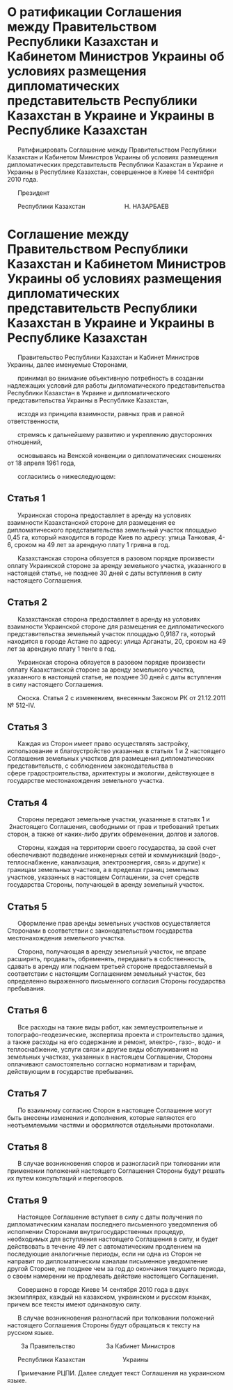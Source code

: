 # О ратификации Соглашения между Правительством Республики Казахстан и Кабинетом Министров Украины об условиях размещения дипломатических представительств Республики Казахстан в Украине и Украины в Республике Казахстан

      Ратифицировать Соглашение между Правительством Республики Казахстан и Кабинетом Министров Украины об условиях размещения дипломатических представительств Республики Казахстан в Украине и Украины в Республике Казахстан, совершенное в Киеве 14 сентября 2010 года.

      Президент

      Республики Казахстан                       Н. НАЗАРБАЕВ

# Соглашение между Правительством Республики Казахстан и Кабинетом Министров Украины об условиях размещения дипломатических представительств Республики Казахстан в Украине и Украины в Республике Казахстан

      Правительство Республики Казахстан и Кабинет Министров Украины, далее именуемые Сторонами,

      принимая во внимание объективную потребность в создании надлежащих условий для работы дипломатического представительства Республики Казахстан в Украине и дипломатического представительства Украины в Республике Казахстан,

      исходя из принципа взаимности, равных прав и равной ответственности,

      стремясь к дальнейшему развитию и укреплению двусторонних отношений,

      основываясь на Венской конвенции о дипломатических сношениях от 18 апреля 1961 года,

      согласились о нижеследующем:

## Статья 1

      Украинская сторона предоставляет в аренду на условиях взаимности Казахстанской стороне для размещения ее дипломатического представительства земельный участок площадью 0,45 га, который находится в городе Киев по адресу: улица Танковая, 4-6, сроком на 49 лет за арендную плату 1 гривна в год.

      Казахстанская сторона обязуется в разовом порядке произвести оплату Украинской стороне за аренду земельного участка, указанного в настоящей статье, не позднее 30 дней с даты вступления в силу настоящего Соглашения.

## Статья 2

      Казахстанская сторона предоставляет в аренду на условиях взаимности Украинской стороне для размещения ее дипломатического представительства земельный участок площадью 0,9187 га, который находится в городе Астане по адресу: улица Арганаты, 20, сроком на 49 лет за арендную плату 1 тенге в год.

      Украинская сторона обязуется в разовом порядке произвести оплату Казахстанской стороне за аренду земельного участка, указанного в настоящей статье, не позднее 30 дней с даты вступления в силу настоящего Соглашения.

      Сноска. Статья 2 с изменением, внесенным Законом РК от 21.12.2011 № 512-IV.

## Статья 3

      Каждая из Сторон имеет право осуществлять застройку, использование и благоустройство указанных в статьях 1 и 2 настоящего Соглашения земельных участков для размещения дипломатических представительств, с соблюдением законодательства в сфере градостроительства, архитектуры и экологии, действующее в государстве местонахождения земельного участка.

## Статья 4

      Стороны передают земельные участки, указанные в статьях 1 и  2настоящего Соглашения, свободными от прав и требований третьих сторон, а также от каких-либо других обременении, долгов и залогов.

      Стороны, каждая на территории своего государства, за свой счет обеспечивают подведение инженерных сетей и коммуникаций (водо-, теплоснабжение, канализация, электроэнергия, связь и другие) к границам земельных участков, а в пределах границ земельных участков, указанных в настоящем Соглашении, за счет средств государства Стороны, получающей в аренду земельный участок.

## Статья 5

      Оформление прав аренды земельных участков осуществляется Сторонами в соответствии с законодательством государства местонахождения земельного участка.

      Сторона, получающая в аренду земельный участок, не вправе расширять, продавать, обременять, передавать в собственность, сдавать в аренду или поднаем третьей стороне предоставляемый в соответствии с настоящим Соглашением земельный участок, без определенно выраженного письменного согласия Стороны государства пребывания.

## Статья 6

      Все расходы на такие виды работ, как землеустроительные и топографо-геодезические, экспертиза проекта и строительство здания, а также расходы на его содержание и ремонт, электро-, газо-, водо- и теплоснабжение, услуги связи и другие виды обслуживания на земельных участках, указанных в настоящем Соглашении, Стороны оплачивают самостоятельно согласно нормативам и тарифам, действующим в государстве пребывания.

## Статья 7

      По взаимному согласию Сторон в настоящее Соглашение могут быть внесены изменения и дополнения, которые являются его неотъемлемыми частями и оформляются отдельными протоколами.

## Статья 8

      В случае возникновения споров и разногласий при толковании или применении положений настоящего Соглашения Стороны будут решать их путем консультаций и переговоров.

## Статья 9

      Настоящее Соглашение вступает в силу с даты получения по дипломатическим каналам последнего письменного уведомления об исполнении Сторонами внутригосударственных процедур, необходимых для вступления настоящего Соглашения в силу, и будет действовать в течение 49 лет с автоматическим продлением на последующие аналогичные периоды, если ни одна из Сторон не направит по дипломатическим каналам письменное уведомление другой Стороне, не позднее чем за год до окончания текущего периода, о своем намерении не продлевать действие настоящего Соглашения.

      Совершено в городе Киеве 14 сентября 2010 года в двух экземплярах, каждый на казахском, украинском и русском языках, причем все тексты имеют одинаковую силу.

      В случае возникновения разногласий при толковании положений настоящего Соглашения Стороны будут обращаться к тексту на русском языке.

        За Правительство                  За Кабинет Министров

      Республики Казахстан                      Украины

      Примечание РЦПИ. Далее следует текст Соглашения на украинском языке.

